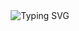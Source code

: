 <div align="center">
  <!-- Typing SVG -->
  <img 
    src="https://readme-typing-svg.herokuapp.com?color=149414&size=24&width=500&height=40&lines=I'm+allergic+to+mornings..;Powered+by+caffeine+and+sarcasm..&center=true" 
    alt="Typing SVG" 
    style="max-width: 100%; height: auto;"
</div>
